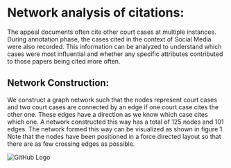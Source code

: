 # Network analysis of citations:
The appeal documents often cite other court cases at multiple instances. During annotation phase, the cases cited in the context of Social Media were also recorded.  This information can be analyzed to understand which cases were most influential and whether any specific attributes contributed to those papers being cited more often.  

## Network Construction: 

We construct a graph network such that the nodes represent court cases and two court cases are connected by an edge if one court case cites the other one.  These edges have a direction as we know which case cites which one. A network constructed this way has a total of 125 nodes and 101 edges.  The network formed this way can be visualized as shown in figure 1. Note that the nodes have been positioned in a force directed layout so that there are as few crossing edges as possible.

![GitHub Logo](/images/logo.png)
